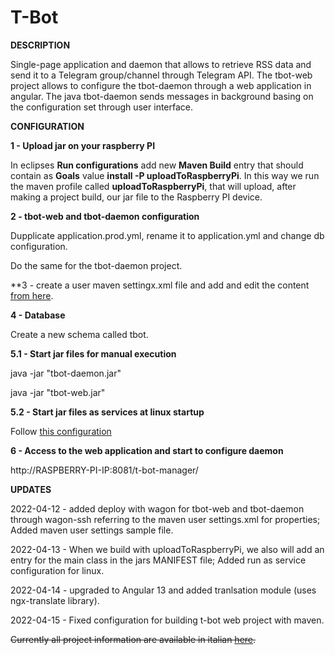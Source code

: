 # T-Bot




**DESCRIPTION**

Single-page application and daemon that allows to retrieve RSS data and send it to a Telegram group/channel through Telegram API. The tbot-web project allows to configure the tbot-daemon through a web application in angular. The java tbot-daemon sends messages in background basing on the configuration set through user interface.

**CONFIGURATION**

**1 - Upload jar on your raspberry PI**

In eclipses __Run configurations__ add new __Maven Build__ entry that should contain as __Goals__ value **install -P uploadToRaspberryPi**. In this way we run the maven profile called __uploadToRaspberryPi__, that will upload, after making a project build, our jar file to the Raspberry PI device.

**2 - tbot-web and tbot-daemon configuration**

Dupplicate application.prod.yml, rename it to application.yml and change db configuration.

Do the same for the tbot-daemon project.

**3 - create a user maven settingx.xml file and add and edit the content [from here](https://github.com/AndreiDodu/t-bot/blob/main/tbot/config-samples/user-maven-settings.xml).

**4 - Database**

Create a new schema called tbot. 

**5.1 - Start jar files for manual execution**

java -jar "tbot-daemon.jar"

java -jar "tbot-web.jar"


**5.2 - Start jar files as services at linux startup**

Follow [this configuration](https://github.com/AndreiDodu/t-bot/tree/main/tbot/config-samples/linux)

**6 - Access to the web application and start to configure daemon**

http://RASPBERRY-PI-IP:8081/t-bot-manager/








**UPDATES**

2022-04-12 - added deploy with wagon for tbot-web and tbot-daemon through wagon-ssh referring to the maven user settings.xml for properties; Added maven user settings sample file.

2022-04-13 - When we build with uploadToRaspberryPi, we also will add an entry for the main class in the jars MANIFEST file; Added run as service configuration for linux. 

2022-04-14 - upgraded to Angular 13 and added tranlsation module (uses ngx-translate library).

2022-04-15 - Fixed configuration for building t-bot web project with maven.

~~Currently all project information are available in italian [here](http://dodu.it/it/t-bot/).~~
